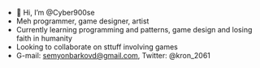 - 👋 Hi, I’m @Cyber900se
- Meh programmer, game designer, artist
- Currently learning programming and patterns, game design and losing faith in humanity
- Looking to collaborate on sttuff involving games
- G-mail: semyonbarkovd@gmail.com, Twitter: @kron_2061

<!---
Cyber900se/Cyber900se is a ✨ special ✨ repository because its `README.md` (this file) appears on your GitHub profile.
You can click the Preview link to take a look at your changes.
--->
